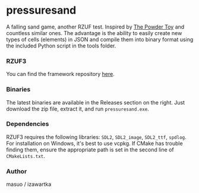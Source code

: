 # pressuresand
A falling sand game, another RZUF test. Inspired by [The Powder Toy](https://github.com/The-Powder-Toy/The-Powder-Toy) and countless similar ones. The advantage is the ability to easily create new types of cells (elements) in JSON and compile them into binary format using the included Python script in the tools folder.

### RZUF3
You can find the framework repository [here](https://github.com/izawartka/rzuf3).

### Binaries
The latest binaries are available in the Releases section on the right. Just download the zip file, extract it, and run `pressuresand.exe`.

### Dependencies
RZUF3 requires the following libraries: `SDL2`, `SDL2_image`, `SDL2_ttf`, `spdlog`. For installation on Windows, it's best to use vcpkg. If CMake has trouble finding them, ensure the appropriate path is set in the second line of `CMakeLists.txt`.

### Author
masuo / izawartka
